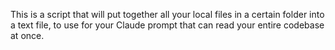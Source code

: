This is a script that will put together all your local files in a certain folder into a text file, to use for your Claude prompt that can read your entire codebase at once.
